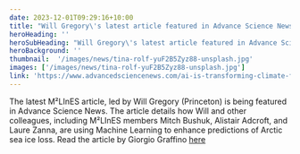 ```yaml
---
date: 2023-12-01T09:29:16+10:00
title: "Will Gregory\'s latest article featured in Advance Science News"
heroHeading: ''
heroSubHeading: "Will Gregory\'s latest article featured in Advance Science News"
heroBackground: ''
thumbnail:  '/images/news/tina-rolf-yuF2B5Zyz88-unsplash.jpg'
images: ['/images/news/tina-rolf-yuF2B5Zyz88-unsplash.jpg']
link: 'https://www.advancedsciencenews.com/ai-is-transforming-climate-forecasts-for-melting-sea-ice/'
---
```


The latest M²LInES article, led by Will Gregory (Princeton) is being featured in Advance Science News. The article details how Will and other colleagues,
including M²LInES members Mitch Bushuk, Alistair Adcroft, and Laure Zanna, are using Machine Learning to enhance predictions of Arctic sea ice loss.
Read the article by Giorgio Graffino [here](https://www.advancedsciencenews.com/ai-is-transforming-climate-forecasts-for-melting-sea-ice/)
